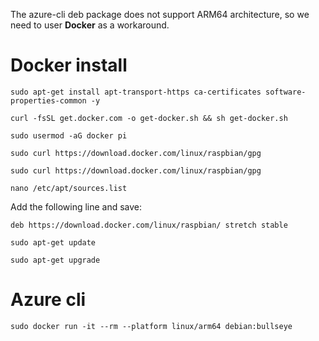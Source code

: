 The azure-cli deb package does not support ARM64 architecture, so we need to user **Docker** as a workaround.

# Docker install

```sudo apt-get install apt-transport-https ca-certificates software-properties-common -y```

```curl -fsSL get.docker.com -o get-docker.sh && sh get-docker.sh```

```sudo usermod -aG docker pi```

```sudo curl https://download.docker.com/linux/raspbian/gpg```

```sudo curl https://download.docker.com/linux/raspbian/gpg```

```nano /etc/apt/sources.list```

Add the following line and save:   

```deb https://download.docker.com/linux/raspbian/ stretch stable```

```sudo apt-get update```

```sudo apt-get upgrade```

# Azure cli

```sudo docker run -it --rm --platform linux/arm64 debian:bullseye```

